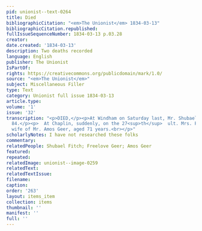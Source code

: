 ```yaml
---
pid: unionist--text-0264
title: Died
bibliographicCitation: "<em>The Unionist</em> 1834-03-13"
bibliographicCitation.republished: 
fullIssueSequenceNumber: 1834-03-13 p.03.28
creator: 
date.created: '1834-03-13'
description: Two deaths recorded
language: English
publisher: The Unionist
IsPartOf: 
rights: https://creativecommons.org/publicdomain/mark/1.0/
source: "<em>The Unionist</em>"
subject: Miscellaneous Filler
type: Text
category: Unionist full issue 1834-03-13
article.type: 
volume: '1'
issue: '32'
transcription: "<p>DIED,</p><p>At Windham on Saturday last, Mr. Shubael Fitch, aged
  84.</p><p>  At Chaplin, suddenly, on the 27<sup>th</sup>  ult. Mrs. Freelove Geer,
  wife of Mr. Amos Geer, aged 71 years.<br></p>"
scholarlyNotes: I have not researched these folks
commentary: 
relatedPeople: Shubael Fitch; Freelove Geer; Amos Geer
featured: 
repeated: 
relatedImage: unionist--image-0259
relatedText: 
relatedTextIssue: 
filename: 
caption: 
order: '263'
layout: items_item
collection: items
thumbnail: ''
manifest: ''
full: ''
---
```

